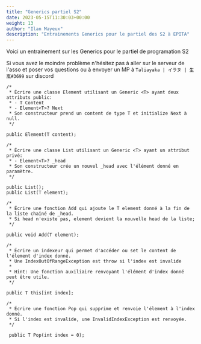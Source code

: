 ```yaml
---
title: "Generics partiel S2"
date: 2023-05-15T11:30:03+00:00
weight: 13
author: "Ilan Mayeux"
description: "Entrainements Generics pour le partiel des S2 à EPITA"
---
```


Voici un entrainement sur les Generics pour le partiel de programation S2

Si vous avez le moindre problème n'hésitez pas à aller sur le serveur de l'asso et poser vos questions ou à envoyer un MP à `Taliayaka | イラヌ | 生嵐#3699` sur discord

```
/*
 * Écrire une classe Element utilisant un Generic <T> ayant deux attributs public:
 * - T Content
 * - Element<T>? Next
 * Son constructeur prend un content de type T et initialize Next à null.
 */

public Element(T content);

/*
 * Écrire une classe List utilisant un Generic <T> ayant un attribut privé:
 * - Element<T>? _head
 * Son constructeur crée un nouvel _head avec l'élément donné en paramètre.
 */

public List();
public List(T element);

/*
 * Écrire une fonction Add qui ajoute le T element donné à la fin de la liste chaîné de _head.
 * Si head n'existe pas, element devient la nouvelle head de la liste;
 */

public void Add(T element);

/*
 * Écrire un indexeur qui permet d'accéder ou set le content de l'élement d'index donné.
 * Une IndexOutOfRangeException est throw si l'index est invalide
 *
 * Hint: Une fonction auxiliaire renvoyant l'élément d'index donné peut être utile.
 */

public T this[int index];

/*
 * Écrire une fonction Pop qui supprime et renvoie l'élement à l'index donné.
 * Si l'index est invalide, une InvalidIndexException est renvoyée.
 */

 public T Pop(int index = 0);
```
